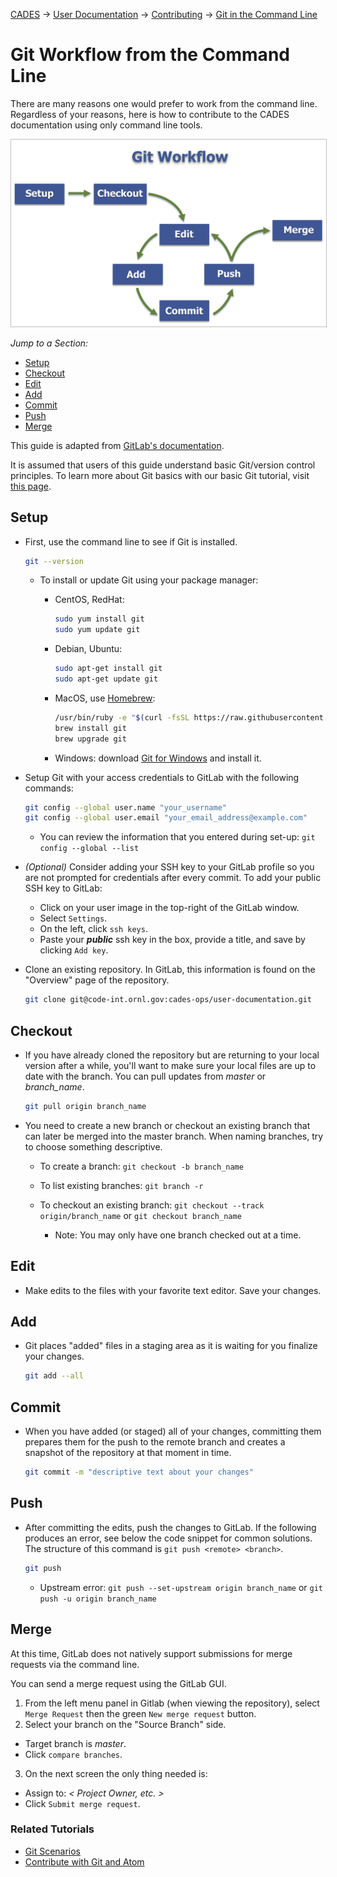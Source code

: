 [CADES](http://cades.ornl.gov/) &rarr; [User Documentation](../README.md)  &rarr; [Contributing](../CONTRIBUTING.md)  &rarr; [Git in the Command Line](git-command-line.md)

# Git Workflow from the Command Line

There are many reasons one would prefer to work from the command line. Regardless of your reasons, here is how to contribute to the CADES documentation using only command line tools.

<a target="_new" href="screenshots/git-workflow-steps.png"><img src="screenshots/git-workflow-steps.png" style="border-style:ridge;border-color:#bfbfbf;border-width:1px;width:550px;" /></a><!-- o_ -->

_Jump to a Section:_   
- [Setup](#setup)
- [Checkout](#checkout)
- [Edit](#edit)   
- [Add](#add)
- [Commit](#commit)
- [Push](#push)
- [Merge](#merge)

This guide is adapted from [GitLab's documentation](https://docs.gitlab.com/ee/gitlab-basics/start-using-git.html).

It is assumed that users of this guide understand basic Git/version control principles. To learn more about Git basics with our basic Git tutorial, visit [this page](git-basics.md).

## Setup

- First, use the command line to see if Git is installed.

  ```bash
  git --version
  ```

  - To install or update Git using your package manager:

    - CentOS, RedHat:

      ```bash
      sudo yum install git
      sudo yum update git
      ```

    - Debian, Ubuntu:

      ```bash
      sudo apt-get install git
      sudo apt-get update git
      ```

    - MacOS, use [Homebrew](https://brew.sh/):

      ```bash
      /usr/bin/ruby -e "$(curl -fsSL https://raw.githubusercontent.com/Homebrew/install/master/install)"
      brew install git
      brew upgrade git
      ```

    - Windows: download [Git for Windows](https://gitforwindows.org/) and install it.

- Setup Git with your access credentials to GitLab with the following commands:

  ```bash
  git config --global user.name "your_username"
  git config --global user.email "your_email_address@example.com"
  ```

  - You can review the information that you entered during set-up: `git config --global --list`

- _(Optional)_ Consider adding your SSH key to your GitLab profile so you are not prompted for credentials after every commit. To add your public SSH key to GitLab:

  - Click on your user image in the top-right of the GitLab window.
  - Select `Settings`.
  - On the left, click `ssh keys`.
  - Paste your _**public**_ ssh key in the box, provide a title, and save by clicking `Add key`.

- Clone an existing repository. In GitLab, this information is found on the "Overview" page of the repository.

  ```bash
  git clone git@code-int.ornl.gov:cades-ops/user-documentation.git
  ```

## Checkout

- If you have already cloned the repository but are returning to your local version after a while, you'll want to make sure your local files are up to date with the branch. You can pull updates from _master_ or _branch_name_.

  ```bash
  git pull origin branch_name
  ```

- You need to create a new branch or checkout an existing branch that can later be merged into the master branch. When naming branches, try to choose something descriptive.

  - To create a branch: `git checkout -b branch_name`
  - To list existing branches: `git branch -r`
  - To checkout an existing branch: `git checkout --track origin/branch_name` or `git checkout branch_name`

    - Note: You may only have one branch checked out at a time.

## Edit

- Make edits to the files with your favorite text editor. Save your changes.

## Add

- Git places "added" files in a staging area as it is waiting for you finalize your changes.

  ```bash
  git add --all
  ```

## Commit

- When you have added (or staged) all of your changes, committing them prepares them for the push to the remote branch and creates a snapshot of the repository at that moment in time.

  ```bash
  git commit -m "descriptive text about your changes"
  ```

## Push

- After committing the edits, push the changes to GitLab. If the following produces an error, see below the code snippet for common solutions. The structure of this command is `git push <remote> <branch>`.

  ```bash
  git push
  ```

  - Upstream error: `git push --set-upstream origin branch_name` or `git push -u origin branch_name`

## Merge

At this time, GitLab does not natively support submissions for merge requests via the command line.

You can send a merge request using the GitLab GUI.

1. From the left menu panel in Gitlab (when viewing the repository), select `Merge Request` then the green `New merge request` button.
2. Select your branch on the "Source Branch" side.

  - Target branch is _master_.
  - Click `compare branches`.

3. On the next screen the only thing needed is:

  - Assign to: _< Project Owner, etc. >_
  - Click `Submit merge request`.

### Related Tutorials
- [Git Scenarios](contributing/git-scenarios.md)
- [Contribute with Git and Atom](contributing/git-workflow.md)
